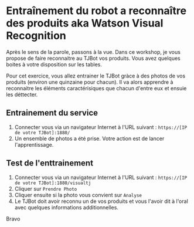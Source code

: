 # Entraînement du robot a reconnaître des produits aka Watson Visual Recognition

Après le sens de la parole, passons à la vue.
Dans ce workshop, je vous propose de faire reconnaitre au TJBot vos produits. Vous avez quelques boites à votre disposition sur les tables.

Pour cet exercice, vous allez entrainer le TJBot gràce à des photos de vos produits (environ une quinzaine pour chacun). Il va alors apprendre à reconnaitre les éléments caractérisiques que chacun d'entre eux et ensuie les déttecter.

## Entrainement du service
1. Connecter vous via un navigateur Internet à l'URL suivant : `https://[IP de votre TJBot]:1880/`
2. Un ensemble de photos a été prise. Votre action est de lancer l'apprentissage.


## Test de l'enttrainement
1. Connecter vous via un navigateur Internet à l'URL suivant : `https://[IP de votre TJBot]:1880/visualtj`
2. Cliquer sur `Prendre Photo`
3. Cliquer ensuite si la photo vous convient sur `Analyse`
4. Le TJBot doit avoir reconnu un de vos produits et vous l'avoir dit à l'oral avec quelques informations additionnelles.

Bravo 


